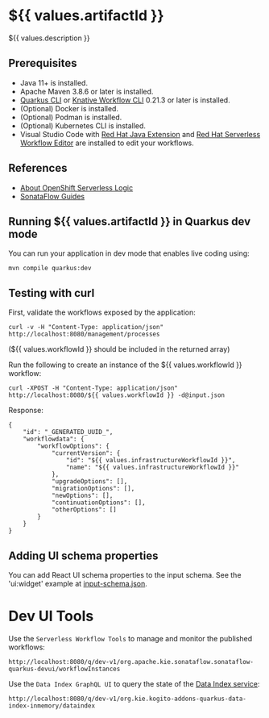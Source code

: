# ${{ values.artifactId }}

${{ values.description }}

## Prerequisites
* Java 11+ is installed.
* Apache Maven 3.8.6 or later is installed.
* [Quarkus CLI](https://quarkus.io/guides/cli-tooling) or [Knative Workflow CLI](https://kiegroup.github.io/kogito-docs/serverlessworkflow/latest/testing-and-troubleshooting/kn-plugin-workflow-overview.html) 0.21.3 or later is installed.
* (Optional) Docker is installed.
* (Optional) Podman is installed.
* (Optional) Kubernetes CLI is installed.
* Visual Studio Code with [Red Hat Java Extension](https://marketplace.visualstudio.com/items?itemName=redhat.java) and 
[Red Hat Serverless Workflow Editor](https://marketplace.visualstudio.com/items?itemName=redhat.vscode-extension-serverless-workflow-editor) 
are installed to edit your workflows.

## References
* [About OpenShift Serverless Logic](https://openshift-knative.github.io/docs/docs/latest/serverless-logic/about.html)
* [SonataFlow Guides](https://kiegroup.github.io/kogito-docs/serverlessworkflow/latest/index.html)

## Running ${{ values.artifactId }} in Quarkus dev mode
You can run your application in dev mode that enables live coding using:

```shell script
mvn compile quarkus:dev
```

## Testing with curl
First, validate the workflows exposed by the application:

```shell script
curl -v -H "Content-Type: application/json" http://localhost:8080/management/processes
```
(${{ values.workflowId }} should be included in the returned array)

Run the following to create an instance of the ${{ values.workflowId }} workflow:

```shell script
curl -XPOST -H "Content-Type: application/json" http://localhost:8080/${{ values.workflowId }} -d@input.json
```

Response:
```
{
    "id": "_GENERATED_UUID_",
    "workflowdata": {
        "workflowOptions": {
            "currentVersion": {
                "id": "${{ values.infrastructureWorkflowId }}",
                "name": "${{ values.infrastructureWorkflowId }}"
            },
            "upgradeOptions": [],
            "migrationOptions": [],
            "newOptions": [],
            "continuationOptions": [],
            "otherOptions": []
        }
    }
}
```

## Adding UI schema properties
You can add React UI schema properties to the input schema. See the 'ui:widget' example at [input-schema.json](./src/main/resources/schemas/input-schema.json ).

# Dev UI Tools
Use the `Serverless Workflow Tools` to manage and monitor the published workflows:
```
http://localhost:8080/q/dev-v1/org.apache.kie.sonataflow.sonataflow-quarkus-devui/workflowInstances
```

Use the `Data Index GraphQL UI` to query the state of the [Data Index service](https://sonataflow.org/serverlessworkflow/main/data-index/data-index-core-concepts.html):
```
http://localhost:8080/q/dev-v1/org.kie.kogito-addons-quarkus-data-index-inmemory/dataindex
```